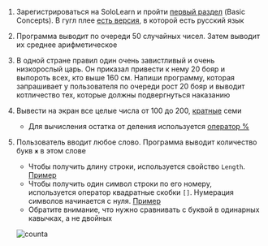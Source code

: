 1. Зарегистрироваться на SoloLearn и пройти [первый раздел](https://www.sololearn.com/Play/CSharp) (Basic Concepts). В гугл плее [есть версия](https://play.google.com/store/apps/details?id=com.sololearn.csharp), в которой есть русский язык
2. Программа выводит по очереди 50 случайных чисел. Затем выводит их среднее арифметическое
3. В одной стране правил один очень завистливый и очень низкорослый царь. Он приказал привести к нему 20 бояр и выпороть всех, кто выше 160 см. Напиши программу, которая запрашивает у пользователя по очереди рост 20 бояр и выводит котличество тех, которые должны подвергнуться наказанию
4. Вывести на экран все целые числа от 100 до 200, [кратные](http://www.webmath.ru/poleznoe/formules_18_10.php) семи
   - Для вычисления остатка от деления используется [оператор %](https://docs.microsoft.com/ru-ru/dotnet/csharp/language-reference/operators/modulus-operator)
5. Пользователь вводит любое слово. Программа выводит количество букв `ж` в этом слове
   - Чтобы получить длину строки, используется свойство `Length`. [Пример](https://gist.github.com/Simplifier/594bee4619bdd2c506dd698adef3cc11#file-extractchar-cs-L14)
   - Чтобы получить один символ строки по его номеру, используется оператор квадратные скобки `[]`. Нумерация символов начинается с нуля. [Пример](https://gist.github.com/Simplifier/594bee4619bdd2c506dd698adef3cc11#file-extractchar-cs-L5)
   - Обратите внимание, что нужно сравнивать с буквой в одинарных кавычках, а не двойных

   ![counta](https://api.monosnap.com/rpc/file/download?id=Yd1NBxcCryFAbJ4K2FXiAopLqoQs3m)
